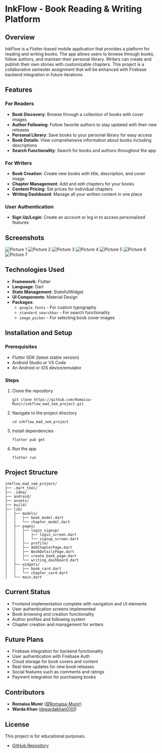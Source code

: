 # InkFlow - Book Reading & Writing Platform

## Overview
InkFlow is a Flutter-based mobile application that provides a platform for reading and writing books. The app allows users to browse through books, follow authors, and maintain their personal library. Writers can create and publish their own stories with customizable chapters. This project is a collaborative semester assignment that will be enhanced with Firebase backend integration in future iterations.

## Features

### For Readers
- **Book Discovery**: Browse through a collection of books with cover images
- **Author Following**: Follow favorite authors to stay updated with their new releases
- **Personal Library**: Save books to your personal library for easy access
- **Book Details**: View comprehensive information about books including descriptions
- **Search Functionality**: Search for books and authors throughout the app

### For Writers
- **Book Creation**: Create new books with title, description, and cover image
- **Chapter Management**: Add and edit chapters for your books
- **Content Pricing**: Set prices for individual chapters
- **Writing Dashboard**: Manage all your written content in one place

### User Authentication
- **Sign Up/Login**: Create an account or log in to access personalized features

## Screenshots
![Picture 1](https://github.com/user-attachments/assets/0c25af0b-6087-4ad2-8e4a-5922fbed0e8c)
![Picture 2](https://github.com/user-attachments/assets/e0749496-3b67-4106-8797-70d6a8f6f463)
![Picture 3](https://github.com/user-attachments/assets/02cda46d-21e5-403b-ab87-b9aee11c2fbd)
![Picture 4](https://github.com/user-attachments/assets/6c2f8251-f651-4002-9c94-cb7d3065be55)
![Picture 5](https://github.com/user-attachments/assets/7990a5e9-a0e6-41a3-8d8d-58b4e4dff310)
![Picture 6](https://github.com/user-attachments/assets/0c11f4ef-b460-4684-baf8-45a0a61c7f49)
![Picture 7](https://github.com/user-attachments/assets/9114a943-3e51-47a0-b0ea-98cdb41ee77b)

## Technologies Used
- **Framework**: Flutter
- **Language**: Dart
- **State Management**: StatefulWidget
- **UI Components**: Material Design
- **Packages**:
  - `google_fonts` - For custom typography
  - `standard_searchbar` - For search functionality
  - `image_picker` - For selecting book cover images

## Installation and Setup

### Prerequisites
- Flutter SDK (latest stable version)
- Android Studio or VS Code
- An Android or iOS device/emulator

### Steps
1. Clone the repository
   ```
   git clone https://github.com/Romaisa-Munir/inkflow_mad_sem_project.git
   ```

2. Navigate to the project directory
   ```
   cd inkflow_mad_sem_project
   ```

3. Install dependencies
   ```
   flutter pub get
   ```

4. Run the app
   ```
   flutter run
   ```

## Project Structure
```
inkflow_mad_sem_project/
├── .dart_tool/
├── .idea/
├── android/
├── assets/
├── build/
├── lib/
│   ├── models/
│   │   ├── book_model.dart
│   │   └── chapter_model.dart
│   ├── pages/
│   │   ├── login_signup/
│   │   │   ├── login_screen.dart
│   │   │   └── signup_screen.dart
│   │   ├── profile/
│   │   ├── AddChapterPage.dart
│   │   ├── BookDetailsPage.dart
│   │   ├── create_book_page.dart
│   │   └── writing_dashboard.dart
│   ├── widgets/
│   │   ├── book_card.dart
│   │   └── chapter_card.dart
│   └── main.dart
```

## Current Status
- Frontend implementation complete with navigation and UI elements
- User authentication screens implemented
- Book browsing and creation functionality
- Author profiles and following system
- Chapter creation and management for writers

## Future Plans
- Firebase integration for backend functionality
- User authentication with Firebase Auth
- Cloud storage for book covers and content
- Real-time updates for new book releases
- Social features such as comments and ratings
- Payment integration for purchasing books

## Contributors
- **Romaisa Munir** ([@Romaisa-Munir](https://github.com/Romaisa-Munir))
- **Warda Khan** ([@wardakhan0101](https://github.com/wardakhan0101))

## License

This project is for educational purposes.

- [GitHub Repository](https://github.com/Romaisa-Munir/WebTechSemProject)
